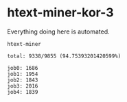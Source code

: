 # htext-miner-kor-3

Everything doing here is automated.

```
htext-miner

total: 9338/9855 (94.75393201420599%)

job0: 1686
job1: 1954
job2: 1843
job3: 2016
job4: 1839
```